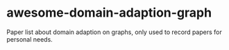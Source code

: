 # awesome-domain-adaption-graph
Paper list about domain adaption on graphs, only used to record papers for personal needs.
